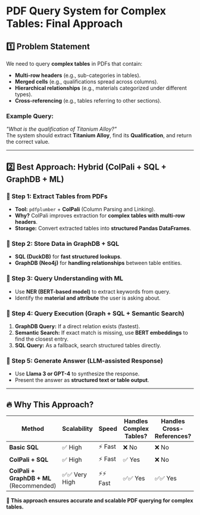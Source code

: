# PDF Query System for Complex Tables: Final Approach

## 1️⃣ Problem Statement
We need to query **complex tables** in PDFs that contain:
- **Multi-row headers** (e.g., sub-categories in tables).
- **Merged cells** (e.g., qualifications spread across columns).
- **Hierarchical relationships** (e.g., materials categorized under different types).
- **Cross-referencing** (e.g., tables referring to other sections).

### Example Query:
_"What is the qualification of Titanium Alloy?"_  
The system should extract **Titanium Alloy**, find its **Qualification**, and return the correct value.

---
## 2️⃣ Best Approach: Hybrid (ColPali + SQL + GraphDB + ML)
### **🔹 Step 1: Extract Tables from PDFs**
- **Tool:** `pdfplumber` + **ColPali** (Column Parsing and Linking).  
- **Why?** ColPali improves extraction for **complex tables with multi-row headers**.  
- **Storage:** Convert extracted tables into **structured Pandas DataFrames**.

### **🔹 Step 2: Store Data in GraphDB + SQL**
- **SQL (DuckDB)** for **fast structured lookups**.
- **GraphDB (Neo4j)** for **handling relationships** between table entities.

### **🔹 Step 3: Query Understanding with ML**
- Use **NER (BERT-based model)** to extract keywords from query.
- Identify the **material and attribute** the user is asking about.

### **🔹 Step 4: Query Execution (Graph + SQL + Semantic Search)**
1. **GraphDB Query:** If a direct relation exists (fastest).  
2. **Semantic Search:** If exact match is missing, use **BERT embeddings** to find the closest entry.  
3. **SQL Query:** As a fallback, search structured tables directly.

### **🔹 Step 5: Generate Answer (LLM-assisted Response)**
- Use **Llama 3 or GPT-4** to synthesize the response.
- Present the answer as **structured text or table output**.

---
## **🔥 Why This Approach?**
| **Method** | **Scalability** | **Speed** | **Handles Complex Tables?** | **Handles Cross-References?** |
|------------|---------------|----------|------------------------|---------------------|
| **Basic SQL** | ✅ High | ⚡ Fast | ❌ No | ❌ No |
| **ColPali + SQL** | ✅ High | ⚡ Fast | ✅ Yes | ❌ No |
| **ColPali + GraphDB + ML** (Recommended) | ✅✅ Very High | ⚡⚡ Fast | ✅✅ Yes | ✅✅ Yes |

**🚀 This approach ensures accurate and scalable PDF querying for complex tables.**
